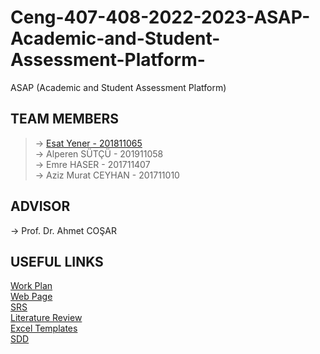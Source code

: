 # Ceng-407-408-2022-2023-ASAP-Academic-and-Student-Assessment-Platform-
ASAP (Academic and Student Assessment Platform)
<h2>TEAM MEMBERS</h2>

> -> <a href = "https://github.com/EsatYener">Esat Yener - 201811065 </a> <br>
> -> Alperen SÜTÇÜ - 201911058<br>
> -> Emre HASER - 201711407<br>
> -> Aziz Murat CEYHAN - 201711010<br>

<h2>ADVISOR</h2>
-> Prof. Dr. Ahmet COŞAR
 
<h2>USEFUL LINKS </h2>
 <a href = "https://github.com/CankayaUniversity/ceng-407-408-2022-2023-ASAP-Academic-and-Student-Assessment-Platform-/wiki/Work-Plan">​Work Plan</a>
<br>
 <a href = "https://esatyener.wixsite.com/asap">​Web Page</a>
<br>
 <a href = "https://github.com/CankayaUniversity/ceng-407-408-2022-2023-ASAP-Academic-and-Student-Assessment-Platform-/wiki/Software-Requirement-Specification-(SRS)">SRS</a>
<br>
 <a href = "https://github.com/CankayaUniversity/ceng-407-408-2022-2023-ASAP-Academic-and-Student-Assessment-Platform-/wiki/Literature-Review">​Literature Review</a>
<br>
 <a href = "https://github.com/CankayaUniversity/ceng-407-408-2022-2023-ASAP-Academic-and-Student-Assessment-Platform-/wiki/Excel-Templates">Excel Templates</a>
<br>
 <a href = "https://github.com/CankayaUniversity/ceng-407-408-2022-2023-ASAP-Academic-and-Student-Assessment-Platform-/wiki/Software-Design-Document-(SDD)">SDD</a> <br>
